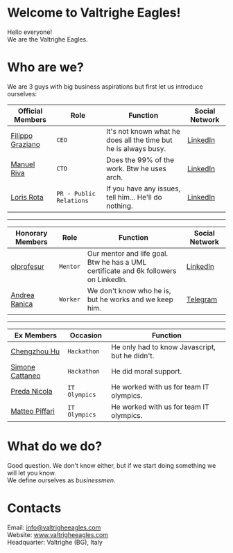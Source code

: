 # Welcome to Valtrighe Eagles!

Hello everyone!
<br>
We are the Valtrighe Eagles.

# Who are we?

We are 3 guys with big business aspirations but first let us introduce ourselves:

|Official Members                |Role                          |Function                         |Social Network                         |
|----------------|-------------------------------|-----------------------------|-----------------------------|
|[Filippo Graziano](https://github.com/Grax03)|`CEO`|It's not known what he does all the time but he is always busy.|[LinkedIn](https://www.linkedin.com/in/filippo-giovanni-graziano-099185251)|
|[Manuel Riva](https://github.com/BlackWolf4k)|`CTO`|Does the 99% of the work. Btw he uses arch.|[LinkedIn](https://www.linkedin.com/in/manuel-carlo-riva-043234251)|
|[Loris Rota](https://github.com/Loriss07)|`PR - Public Relations`|If you have any issues, tell him... He'll do nothing.|[LinkedIn](https://www.linkedin.com/in/loris-rota-40063a252)|

<hr>

|Honorary Members                |Role                          |Function                         |Social Network                         |
|----------------|-------------------------------|-----------------------------|-----------------------------|
|[olprofesur](https://github.com/olprofesur)|`Mentor`|Our mentor and life goal. Btw he has a UML certificate and 6k followers on LinkedIn.|[LinkedIn](https://it.linkedin.com/in/diegobernini)|
|[Andrea Ranica](https://github.com/andrearanica)|`Worker`|We don't know who he is, but he works and we keep him.|[Telegram](https://t.me/andrearanica)|

<hr>

|Ex Members                |Occasion                          |Function                         |
|----------------|-------------------------------|-----------------------------|
|[Chengzhou Hu](https://github.com/hcz01)|`Hackathon`|He only had to know Javascript, but he didn't.|
|[Simone Cattaneo](https://github.com/SimoneCattaneo17)|`Hackathon`|He did moral support.|
|[Preda Nicola](https://github.com/nicolapreda)|`IT Olympics`|He worked with us for team IT olympics.|
|[Matteo Piffari](https://github.com/matteopiffari)|`IT Olympics`|He worked with us for team IT olympics.|

# What do we do?
Good question. We don't know either, but if we start doing something we will let you know.
<br>
We define ourselves as *businessmen*.

# Contacts
Email: info@valtrigheeagles.com
<br>
Website: www.valtrigheeagles.com
<br>
Headquarter: Valtrighe (BG), Italy
